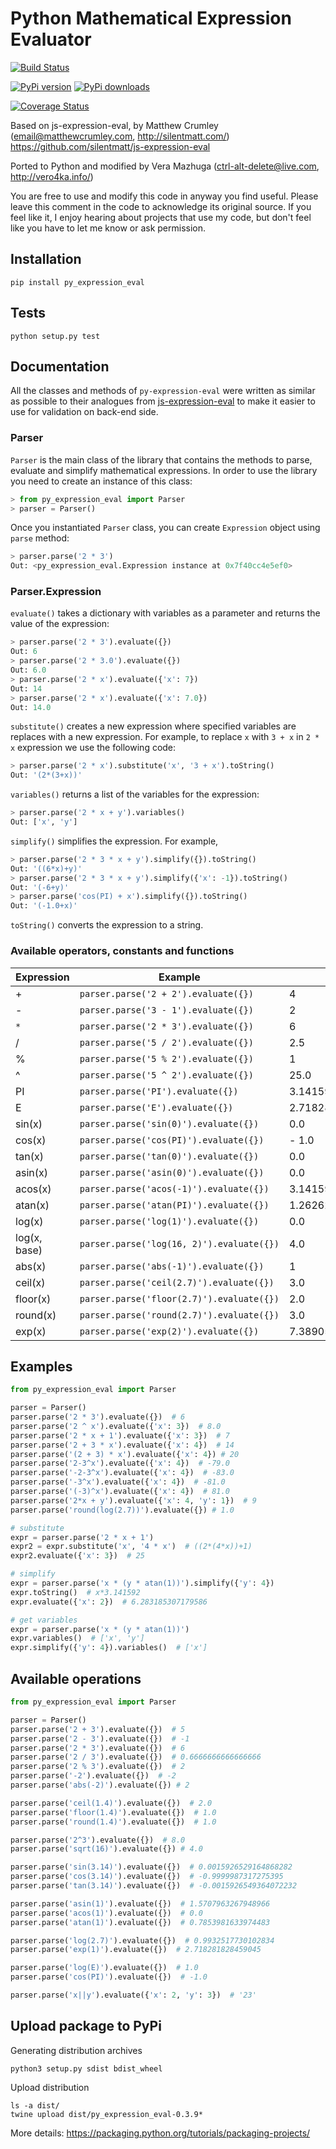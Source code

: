 # Python Mathematical Expression Evaluator

[![Build Status](https://travis-ci.org/Axiacore/py-expression-eval.svg?branch=master)](https://travis-ci.org/Axiacore/py-expression-eval)

[![PyPi version](https://img.shields.io/pypi/v/py_expression_eval.svg)](https://pypi.python.org/pypi/py_expression_eval/)
[![PyPi downloads](https://img.shields.io/pypi/dm/py_expression_eval.svg)](https://pypi.python.org/pypi/py_expression_eval/)

[![Coverage Status](https://coveralls.io/repos/github/Axiacore/py-expression-eval/badge.svg?branch=master)](https://coveralls.io/github/Axiacore/py-expression-eval?branch=master)

Based on js-expression-eval, by Matthew Crumley (email@matthewcrumley.com, http://silentmatt.com/)
https://github.com/silentmatt/js-expression-eval

Ported to Python and modified by Vera Mazhuga (ctrl-alt-delete@live.com, http://vero4ka.info/)

You are free to use and modify this code in anyway you find useful. Please leave this comment in the code
to acknowledge its original source. If you feel like it, I enjoy hearing about projects that use my code,
but don't feel like you have to let me know or ask permission.

## Installation

    pip install py_expression_eval

## Tests

    python setup.py test
    
## Documentation

All the classes and methods of ``py-expression-eval`` were written as similar as possible to their analogues from   [js-expression-eval](https://github.com/silentmatt/js-expression-eval) to make it easier to use for validation on back-end side.

### Parser


``Parser`` is the main class of the library that contains the methods to parse, evaluate and simplify mathematical expressions. In order to use the library you need to create an instance of this class:

```python
> from py_expression_eval import Parser
> parser = Parser()
```

Once you instantiated ``Parser`` class, you can create ``Expression`` object using ``parse`` method:

```python
> parser.parse('2 * 3')
Out: <py_expression_eval.Expression instance at 0x7f40cc4e5ef0>
```

### Parser.Expression

``evaluate()`` takes a dictionary with variables as a parameter and returns the value of the expression:

```python
> parser.parse('2 * 3').evaluate({})
Out: 6
> parser.parse('2 * 3.0').evaluate({})
Out: 6.0
> parser.parse('2 * x').evaluate({'x': 7})
Out: 14
> parser.parse('2 * x').evaluate({'x': 7.0})
Out: 14.0
```

``substitute()`` creates a new expression where specified variables are replaces with a new expression. For example, to replace ``x`` with ``3 + x`` in ``2 * x`` expression we use the following code:

```python
> parser.parse('2 * x').substitute('x', '3 + x').toString()
Out: '(2*(3+x))'
```

``variables()`` returns a list of the variables for the expression:

```python
> parser.parse('2 * x + y').variables()
Out: ['x', 'y']
```

``simplify()`` simplifies the expression. For example,

```python
> parser.parse('2 * 3 * x + y').simplify({}).toString()
Out: '((6*x)+y)'
> parser.parse('2 * 3 * x + y').simplify({'x': -1}).toString()
Out: '(-6+y)'
> parser.parse('cos(PI) + x').simplify({}).toString()
Out: '(-1.0+x)'
```

``toString()`` converts the expression to a string.

### Available operators, constants and functions

| Expression | Example | Output
| ---------- | ------- | ------ 
| +          | ``parser.parse('2 + 2').evaluate({})`` | 4
| -          | ``parser.parse('3 - 1').evaluate({})`` | 2
| `*`          | ``parser.parse('2 * 3').evaluate({})`` | 6
| /          | ``parser.parse('5 / 2').evaluate({})`` | 2.5
| %          | ``parser.parse('5 % 2').evaluate({})`` | 1
| ^          | ``parser.parse('5 ^ 2').evaluate({})`` | 25.0
| PI         | ``parser.parse('PI').evaluate({})`` | 3.141592653589793
| E          | ``parser.parse('E').evaluate({})`` | 2.718281828459045
| sin(x)     | ``parser.parse('sin(0)').evaluate({})`` | 0.0
| cos(x)     | ``parser.parse('cos(PI)').evaluate({})`` | - 1.0
| tan(x)     | ``parser.parse('tan(0)').evaluate({})`` | 0.0
| asin(x)     | ``parser.parse('asin(0)').evaluate({})`` | 0.0
| acos(x)     | ``parser.parse('acos(-1)').evaluate({})`` | 3.141592653589793
| atan(x)    | ``parser.parse('atan(PI)').evaluate({})`` | 1.2626272556789118
| log(x)    | ``parser.parse('log(1)').evaluate({})`` | 0.0
| log(x, base) | ``parser.parse('log(16, 2)').evaluate({})`` | 4.0
| abs(x)    | ``parser.parse('abs(-1)').evaluate({})`` | 1
| ceil(x)    | ``parser.parse('ceil(2.7)').evaluate({})`` | 3.0
| floor(x)    | ``parser.parse('floor(2.7)').evaluate({})`` | 2.0
| round(x)    | ``parser.parse('round(2.7)').evaluate({})`` | 3.0
| exp(x)    | ``parser.parse('exp(2)').evaluate({})`` | 7.38905609893065

## Examples

```python
from py_expression_eval import Parser

parser = Parser()
parser.parse('2 * 3').evaluate({})  # 6
parser.parse('2 ^ x').evaluate({'x': 3})  # 8.0
parser.parse('2 * x + 1').evaluate({'x': 3})  # 7
parser.parse('2 + 3 * x').evaluate({'x': 4})  # 14
parser.parse('(2 + 3) * x').evaluate({'x': 4}) # 20
parser.parse('2-3^x').evaluate({'x': 4})  # -79.0
parser.parse('-2-3^x').evaluate({'x': 4})  # -83.0
parser.parse('-3^x').evaluate({'x': 4})  # -81.0
parser.parse('(-3)^x').evaluate({'x': 4})  # 81.0
parser.parse('2*x + y').evaluate({'x': 4, 'y': 1})  # 9
parser.parse('round(log(2.7))').evaluate({}) # 1.0

# substitute
expr = parser.parse('2 * x + 1')
expr2 = expr.substitute('x', '4 * x')  # ((2*(4*x))+1)
expr2.evaluate({'x': 3})  # 25

# simplify
expr = parser.parse('x * (y * atan(1))').simplify({'y': 4})
expr.toString()  # x*3.141592
expr.evaluate({'x': 2})  # 6.283185307179586

# get variables
expr = parser.parse('x * (y * atan(1))')
expr.variables()  # ['x', 'y']
expr.simplify({'y': 4}).variables()  # ['x']
```

Available operations
--------------------

```python
from py_expression_eval import Parser

parser = Parser()
parser.parse('2 + 3').evaluate({})  # 5
parser.parse('2 - 3').evaluate({})  # -1
parser.parse('2 * 3').evaluate({})  # 6
parser.parse('2 / 3').evaluate({})  # 0.6666666666666666
parser.parse('2 % 3').evaluate({})  # 2
parser.parse('-2').evaluate({})  # -2
parser.parse('abs(-2)').evaluate({}) # 2

parser.parse('ceil(1.4)').evaluate({})  # 2.0
parser.parse('floor(1.4)').evaluate({})  # 1.0
parser.parse('round(1.4)').evaluate({})  # 1.0

parser.parse('2^3').evaluate({})  # 8.0
parser.parse('sqrt(16)').evaluate({}) # 4.0

parser.parse('sin(3.14)').evaluate({})  # 0.0015926529164868282
parser.parse('cos(3.14)').evaluate({})  # -0.9999987317275395
parser.parse('tan(3.14)').evaluate({})  # -0.0015926549364072232

parser.parse('asin(1)').evaluate({})  # 1.5707963267948966
parser.parse('acos(1)').evaluate({})  # 0.0
parser.parse('atan(1)').evaluate({})  # 0.7853981633974483

parser.parse('log(2.7)').evaluate({})  # 0.9932517730102834
parser.parse('exp(1)').evaluate({})  # 2.718281828459045

parser.parse('log(E)').evaluate({})  # 1.0
parser.parse('cos(PI)').evaluate({})  # -1.0

parser.parse('x||y').evaluate({'x': 2, 'y': 3})  # '23'
```

## Upload package to PyPi

Generating distribution archives

    python3 setup.py sdist bdist_wheel

Upload distribution

    ls -a dist/
    twine upload dist/py_expression_eval-0.3.9*

More details: https://packaging.python.org/tutorials/packaging-projects/